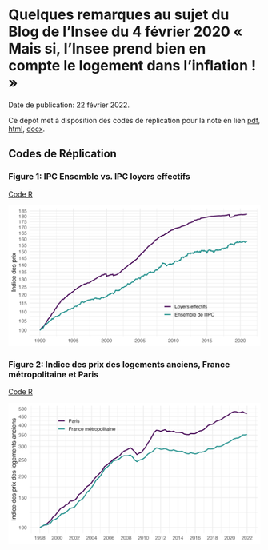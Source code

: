 # Quelques remarques au sujet du Blog de l’Insee du 4 février 2020 « Mais si, l’Insee prend bien en compte le logement dans l’inflation ! »

Date de publication: 22 février 2022.

Ce dépôt met à disposition des codes de réplication pour la note en lien [pdf](https://fgeerolf.com/blog-insee-IPC-loyers.pdf), [html](https://fgeerolf.com/blog-insee-IPC-loyers.html), [docx](https://fgeerolf.com/blog-insee-IPC-loyers.docx).

## Codes de Réplication

### Figure 1: IPC Ensemble vs. IPC loyers effectifs

[Code R](figure1.R)

![Figure 1](figure1.png)

### Figure 2: Indice des prix des logements anciens, France métropolitaine et Paris

[Code R](figure2.R)

![Figure 2](figure2.png)
